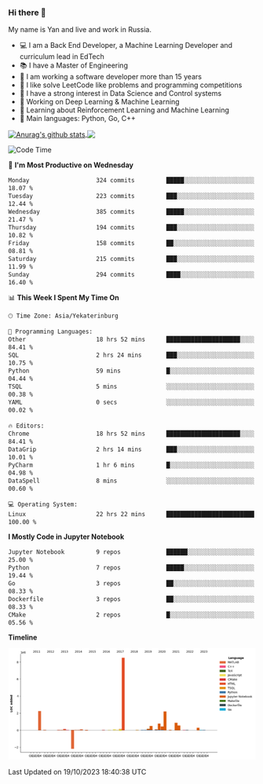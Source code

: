 ### Hi there 👋

My name is Yan and live and work in Russia.

- 💻 I am a Back End Developer, a Machine Learning Developer and curriculum lead in EdTech
- 📚 I have a Master of Engineering
- 🤔 I am working a software developer more than 15 years
- 🌱 I like solve LeetCode like problems and programming competitions
- 📝 I have a strong interest in Data Science and Control systems
- 🔭 Working on Deep Learning & Machine Learning
- 🌱 Learning about Reinforcement Learning and Machine Learning
- 🌟 Main languages: Python, Go, C++

<!--


**yanchick/yanchick** is a ✨ _special_ ✨ repository because its `README.md` (this file) appears on your GitHub profile.

Here are some ideas to get you started:

- I am a self taught Full Stack Developer and a Machine Learning Developer
- 🌱 I’m currently learning ...
- 👯 I’m looking to collaborate on ...
- 🤔 I’m looking for help with ...
- 💬 Ask me about ...
- 📫 How to reach me: ...
- 😄 Pronouns: ...
- ⚡ Fun fact: ...

-->


<a href="https://github.com/anuraghazra/github-readme-stats">
    <img align="center" src="https://github-readme-stats.vercel.app/api?username=yanchick&count_private=true" alt="Anurag's github stats" />
</a>
<a href="https://github.com/anuraghazra/github-readme-stats">
    <img align="center" src="https://github-readme-stats.vercel.app/api/top-langs/?username=yanchick&hide=javascript,html,CSS" />
</a>

<!--START_SECTION:waka-->
![Code Time](http://img.shields.io/badge/Code%20Time-915%20hrs%2042%20mins-blue)

📅 **I'm Most Productive on Wednesday** 

```text
Monday                   324 commits         █████░░░░░░░░░░░░░░░░░░░░   18.07 % 
Tuesday                  223 commits         ███░░░░░░░░░░░░░░░░░░░░░░   12.44 % 
Wednesday                385 commits         █████░░░░░░░░░░░░░░░░░░░░   21.47 % 
Thursday                 194 commits         ███░░░░░░░░░░░░░░░░░░░░░░   10.82 % 
Friday                   158 commits         ██░░░░░░░░░░░░░░░░░░░░░░░   08.81 % 
Saturday                 215 commits         ███░░░░░░░░░░░░░░░░░░░░░░   11.99 % 
Sunday                   294 commits         ████░░░░░░░░░░░░░░░░░░░░░   16.40 % 
```


📊 **This Week I Spent My Time On** 

```text
🕑︎ Time Zone: Asia/Yekaterinburg

💬 Programming Languages: 
Other                    18 hrs 52 mins      █████████████████████░░░░   84.41 % 
SQL                      2 hrs 24 mins       ███░░░░░░░░░░░░░░░░░░░░░░   10.75 % 
Python                   59 mins             █░░░░░░░░░░░░░░░░░░░░░░░░   04.44 % 
TSQL                     5 mins              ░░░░░░░░░░░░░░░░░░░░░░░░░   00.38 % 
YAML                     0 secs              ░░░░░░░░░░░░░░░░░░░░░░░░░   00.02 % 

🔥 Editors: 
Chrome                   18 hrs 52 mins      █████████████████████░░░░   84.41 % 
DataGrip                 2 hrs 14 mins       ███░░░░░░░░░░░░░░░░░░░░░░   10.01 % 
PyCharm                  1 hr 6 mins         █░░░░░░░░░░░░░░░░░░░░░░░░   04.98 % 
DataSpell                8 mins              ░░░░░░░░░░░░░░░░░░░░░░░░░   00.60 % 

💻 Operating System: 
Linux                    22 hrs 22 mins      █████████████████████████   100.00 % 
```

**I Mostly Code in Jupyter Notebook** 

```text
Jupyter Notebook         9 repos             ██████░░░░░░░░░░░░░░░░░░░   25.00 % 
Python                   7 repos             █████░░░░░░░░░░░░░░░░░░░░   19.44 % 
Go                       3 repos             ██░░░░░░░░░░░░░░░░░░░░░░░   08.33 % 
Dockerfile               3 repos             ██░░░░░░░░░░░░░░░░░░░░░░░   08.33 % 
CMake                    2 repos             █░░░░░░░░░░░░░░░░░░░░░░░░   05.56 % 
```



**Timeline**

![Lines of Code chart](https://raw.githubusercontent.com/yanchick/yanchick/main/assets/bar_graph.png)


 Last Updated on 19/10/2023 18:40:38 UTC
<!--END_SECTION:waka-->

